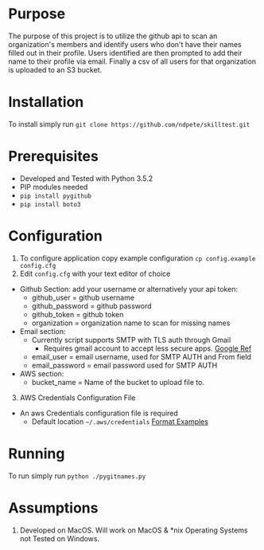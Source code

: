 # Purpose
The purpose of this project is to utilize the github api to scan an organization's members and identify users who don't have their names filled out in their profile. Users identified are then prompted to add their name to their profile via email. Finally a csv of all users for that organization is uploaded to an S3 bucket.

# Installation
To install simply run `git clone https://github.com/ndpete/skilltest.git`

# Prerequisites
- Developed and Tested with Python 3.5.2
- PIP modules needed
 - `pip install pygithub`
 - `pip install boto3`

# Configuration
1. To configure application copy example configuration `cp config.example config.cfg`
2. Edit `config.cfg` with your text editor of choice
  - Github Section: add your username or alternatively your api token:
    - github_user = github username
    - github_password = github password
    - github_token = github token
    - organization = organization name to scan for missing names
  - Email section:
    - Currently script supports SMTP with TLS auth through Gmail
      - Requires gmail account to accept less secure apps. [Google Ref](https://support.google.com/accounts/answer/6010255?hl=en)
    - email_user = email username, used for SMTP AUTH and From field
    - email_password = email password used for SMTP AUTH
  - AWS section:
    - bucket_name = Name of the bucket to upload file to.
3. AWS Credentials Configuration File
  - An aws Credentials configuration file is required
    - Default location `~/.aws/credentials` [Format Examples](https://boto3.readthedocs.io/en/latest/guide/quickstart.html#configuration)

# Running
To run simply run `python ./pygitnames.py`

# Assumptions
1. Developed on MacOS. Will work on MacOS & \*nix Operating Systems not Tested on Windows.
